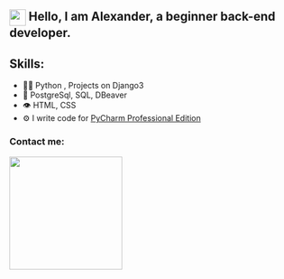 ## <img align='center' src="https://github.com/TheDudeThatCode/TheDudeThatCode/blob/master/Assets/Hi.gif" width="29px"> Hello, I am Alexander, a beginner back-end developer.
## Skills:
- 👨‍💻 Python , Projects on Django3
- 💽 PostgreSql, SQL, DBeaver
- 👁️ HTML, CSS
- ⚙️ I write code for  [PyCharm Professional Edition](https://www.jetbrains.com/pycharm/)

### Contact me:






<img align='left' src='https://media.giphy.com/media/bcKmIWkUMCjVm/giphy.gif' width='200"'>
<!--
✨
- 🔭 Hello, I am Alexander, a beginner back-end developer.
- 🌱 I’m currently learning ...
- 👯 I’m looking to collaborate on ...
- 🤔 I’m looking for help with ...
- 💬 Ask me about ...
- 📫 How to reach me: ...
- 😄 Pronouns: ...
- ⚡ Fun fact: ...
-->

